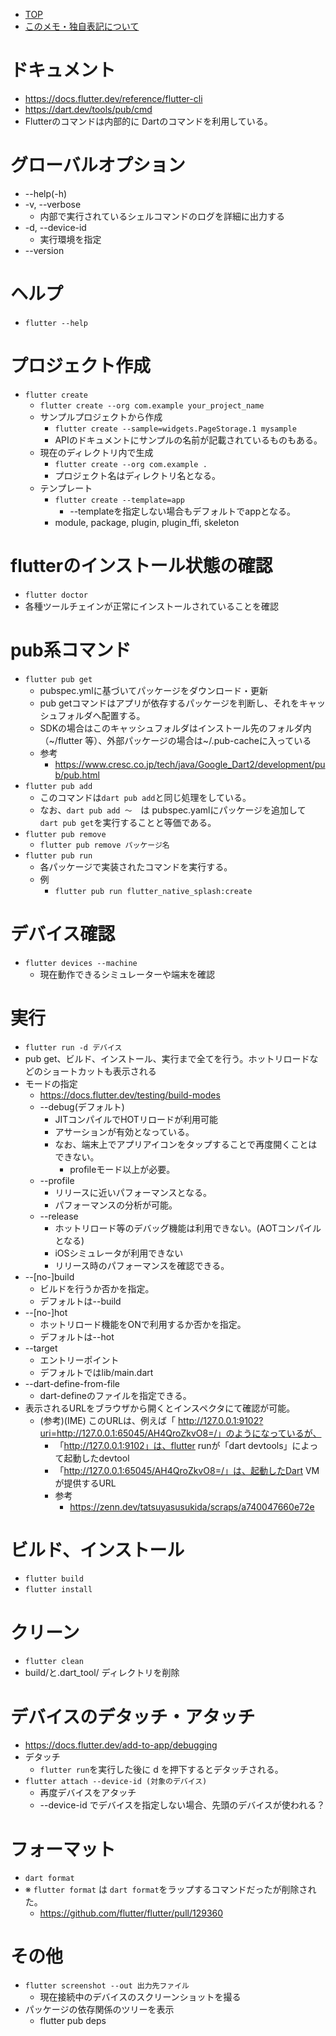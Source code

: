 - [TOP](./README.md)
- [このメモ・独自表記について](../README.md)



# ドキュメント
* https://docs.flutter.dev/reference/flutter-cli
* https://dart.dev/tools/pub/cmd
* Flutterのコマンドは内部的に Dartのコマンドを利用している。

# グローバルオプション
* --help(-h)
* -v, --verbose
    * 内部で実行されているシェルコマンドのログを詳細に出力する
* -d, --device-id 
    * 実行環境を指定
* --version

# ヘルプ
* `flutter --help`

# プロジェクト作成
* `flutter create`
    * `flutter create --org com.example your_project_name`
    * サンプルプロジェクトから作成
        * `flutter create --sample=widgets.PageStorage.1 mysample`
        * APIのドキュメントにサンプルの名前が記載されているものもある。
    * 現在のディレクトリ内で生成
        * `flutter create --org com.example .`
        * プロジェクト名はディレクトリ名となる。
    * テンプレート
        * `flutter create --template=app`
            * --templateを指定しない場合もデフォルトでappとなる。
        * module, package, plugin, plugin_ffi, skeleton

# flutterのインストール状態の確認
* `flutter doctor`
* 各種ツールチェインが正常にインストールされていることを確認

# pub系コマンド
* `flutter pub get`
    * pubspec.ymlに基づいてパッケージをダウンロード・更新
    * pub getコマンドはアプリが依存するパッケージを判断し、それをキャッシュフォルダへ配置する。
    * SDKの場合はこのキャッシュフォルダはインストール先のフォルダ内（~/flutter 等）、外部パッケージの場合は~/.pub-cacheに入っている
    * 参考
        * https://www.cresc.co.jp/tech/java/Google_Dart2/development/pub/pub.html
* `flutter pub add`
    * このコマンドは`dart pub add`と同じ処理をしている。
    * なお、`dart pub add 〜`　は  pubspec.yamlにパッケージを追加して　`dart pub get`を実行することと等価である。
* `flutter pub remove`
    * `flutter pub remove パッケージ名`
* `flutter pub run`
    * 各パッケージで実装されたコマンドを実行する。
    * 例
        * `flutter pub run flutter_native_splash:create`

# デバイス確認
* `flutter devices --machine`
    * 現在動作できるシミュレーターや端末を確認

# 実行
* `flutter run -d デバイス`
* pub get、ビルド、インストール、実行まで全てを行う。ホットリロードなどのショートカットも表示される
* モードの指定
    * https://docs.flutter.dev/testing/build-modes
    * --debug(デフォルト)
        * JITコンパイルでHOTリロードが利用可能
        * アサーションが有効となっている。
        * なお、端末上でアプリアイコンをタップすることで再度開くことはできない。
            * profileモード以上が必要。
    * --profile
        * リリースに近いパフォーマンスとなる。
        * パフォーマンスの分析が可能。
    * --release
        * ホットリロード等のデバッグ機能は利用できない。(AOTコンパイルとなる)
        * iOSシミュレータが利用できない
        * リリース時のパフォーマンスを確認できる。
* --[no-]build
    * ビルドを行うか否かを指定。
    * デフォルトは--build
* --[no-]hot
    * ホットリロード機能をONで利用するか否かを指定。
    * デフォルトは--hot
* --target
    * エントリーポイント
    * デフォルトではlib/main.dart
* --dart-define-from-file
    * dart-defineのファイルを指定できる。
* 表示されるURLをブラウザから開くとインスペクタにて確認が可能。
    * (参考)(IME) このURLは、例えば「 http://127.0.0.1:9102?uri=http://127.0.0.1:65045/AH4QroZkvO8=/」のようになっているが、
        * 「http://127.0.0.1:9102」は、flutter runが「dart devtools」によって起動したdevtool
        * 「http://127.0.0.1:65045/AH4QroZkvO8=/」は、起動したDart VMが提供するURL
        * 参考
            * https://zenn.dev/tatsuyasusukida/scraps/a740047660e72e



# ビルド、インストール
* `flutter build`
* `flutter install`

# クリーン
* `flutter clean`
* build/と.dart_tool/ ディレクトリを削除

# デバイスのデタッチ・アタッチ
* https://docs.flutter.dev/add-to-app/debugging
* デタッチ
    * `flutter run`を実行した後に d を押下するとデタッチされる。
* `flutter attach --device-id (対象のデバイス)`
    * 再度デバイスをアタッチ
    * --device-id でデバイスを指定しない場合、先頭のデバイスが使われる？

# フォーマット
* `dart format`
* ※ `flutter format` は `dart format`をラップするコマンドだったが削除された。
    * https://github.com/flutter/flutter/pull/129360

# その他
* `flutter screenshot --out 出力先ファイル`  
    * 現在接続中のデバイスのスクリーンショットを撮る
* パッケージの依存関係のツリーを表示
    * flutter pub deps


